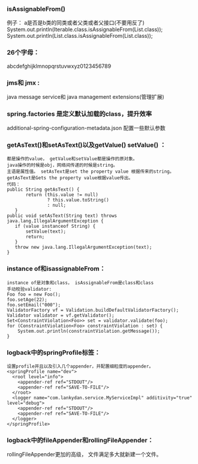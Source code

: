 ### isAssignableFrom()   
例子： a是否是b类的同类或者父类或者父接口(不要用反了)
System.out.println(Iterable.class.isAssignableFrom(List.class));
System.out.println(List.class.isAssignableFrom(List.class));

### 26个字母：  
abcdefghijklmnopqrstuvwxyz0123456789

### jms和 jmx :       
java message service和  java management extensions(管理扩展)  

### spring.factories 是定义默认加载的class，提升效率  
additional-spring-configuration-metadata.json  配置一些默认参数  

### getAsText()和setAsText()以及getValue() setValue() ：  

    都是操作的value， getValue和setValue都是操作的原对象。
    java操作的时候是obj，网络间传递的时候是string。
    主语是属性值。 setAsText是set the property value 根据传来的string。 getAsText是Gets the property value根据value传出。
    代码：
    public String getAsText() {
           return (this.value != null)
                   ? this.value.toString()
                   : null;
       }
    public void setAsText(String text) throws java.lang.IllegalArgumentException {
       if (value instanceof String) {
           setValue(text);
           return;
       }
       throw new java.lang.IllegalArgumentException(text);
    }

### instance of和isassignableFrom：     

    instance of是对象和class， isAssignableFrom是class和class
    手动校验validator:
    Foo foo = new Foo();
    foo.setAge(22);
    foo.setEmail("000");
    ValidatorFactory vf = Validation.buildDefaultValidatorFactory();
    Validator validator = vf.getValidator();
    Set<ConstraintViolation<Foo>> set = validator.validate(foo);
    for (ConstraintViolation<Foo> constraintViolation : set) {
        System.out.println(constraintViolation.getMessage());
    }

### logback中的springProfile标签：  

    设置profile并且以及引入几个appender，并配置细粒度的appender。  
    <springProfile name="dev">
      <root level="info">
        <appender-ref ref="STDOUT"/>
        <appender-ref ref="SAVE-TO-FILE"/>
      </root>
      <logger name="com.lankydan.service.MyServiceImpl" additivity="true" level="debug">
        <appender-ref ref="STDOUT"/>
        <appender-ref ref="SAVE-TO-FILE"/>
      </logger>
    </springProfile>

### logback中的fileAppender和rollingFileAppender：  
rollingFileAppender更加的高级，  文件满足多大就新建一个文件。
